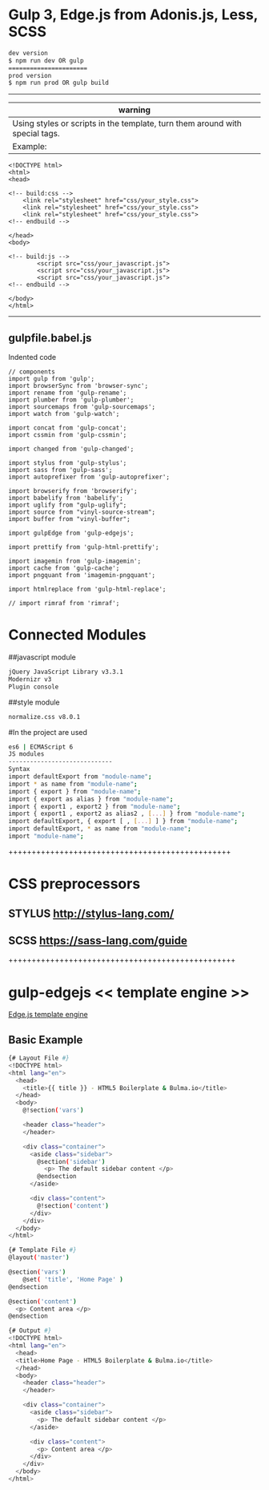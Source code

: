 # Gulp 3, Edge.js from Adonis.js, Less, SCSS

```sh
dev version
$ npm run dev OR gulp
======================
prod version
$ npm run prod OR gulp build
```
***
| warning |
| ------ |
| Using styles or scripts in the template, turn them around with special tags.|
| Example: |
```
<!DOCTYPE html>
<html>
<head>

<!-- build:css -->
	<link rel="stylesheet" href="css/your_style.css">
	<link rel="stylesheet" href="css/your_style.css">
	<link rel="stylesheet" href="css/your_style.css">
<!-- endbuild -->

</head>
<body>

<!-- build:js -->
		<script src="css/your_javascript.js">
		<script src="css/your_javascript.js">
		<script src="css/your_javascript.js">
<!-- endbuild -->

</body>
</html>
```
***
## gulpfile.babel.js

Indented code

	// components
	import gulp from 'gulp';
	import browserSync from 'browser-sync';
	import rename from 'gulp-rename';
	import plumber from 'gulp-plumber';
	import sourcemaps from 'gulp-sourcemaps';
	import watch from 'gulp-watch';

	import concat from 'gulp-concat';
	import cssmin from 'gulp-cssmin';

	import changed from 'gulp-changed';

	import stylus from 'gulp-stylus';
	import sass from 'gulp-sass';
	import autoprefixer from 'gulp-autoprefixer';

	import browserify from 'browserify';
	import babelify from 'babelify';
	import uglify from "gulp-uglify";
	import source from "vinyl-source-stream";
	import buffer from "vinyl-buffer";

	import gulpEdge from 'gulp-edgejs';

	import prettify from 'gulp-html-prettify';

	import imagemin from 'gulp-imagemin';
	import cache from 'gulp-cache';
	import pngquant from 'imagemin-pngquant';

	import htmlreplace from 'gulp-html-replace';

	// import rimraf from 'rimraf';


# Connected Modules
##javascript module
```sh
jQuery JavaScript Library v3.3.1
Modernizr v3
Plugin console
```
##style module
```sh
normalize.css v8.0.1
```

#In the project are used
```sh
es6 | ECMAScript 6
JS modules
-----------------------------
Syntax
import defaultExport from "module-name"; 
import * as name from "module-name"; 
import { export } from "module-name"; 
import { export as alias } from "module-name"; 
import { export1 , export2 } from "module-name"; 
import { export1 , export2 as alias2 , [...] } from "module-name"; 
import defaultExport, { export [ , [...] ] } from "module-name"; 
import defaultExport, * as name from "module-name"; 
import "module-name";
```

++++++++++++++++++++++++++++++++++++++++++++++++

# CSS preprocessors
## STYLUS http://stylus-lang.com/
## SCSS https://sass-lang.com/guide

+++++++++++++++++++++++++++++++++++++++++++++++++

# gulp-edgejs << template engine >>
[Edge.js template engine](http://edge.adonisjs.com)
## Basic Example
```sh
{# Layout File #}
<!DOCTYPE html>
<html lang="en">
  <head>
	<title>{{ title }} - HTML5 Boilerplate & Bulma.io</title>
  </head>
  <body>
	@!section('vars')

    <header class="header">
    </header>

    <div class="container">
      <aside class="sidebar">
        @section('sidebar') 
          <p> The default sidebar content </p>
        @endsection
      </aside>

      <div class="content">
        @!section('content') 
      </div>
    </div>
  </body>
</html>
```

```sh
{# Template File #}
@layout('master')

@section('vars')
    @set( 'title', 'Home Page' )
@endsection

@section('content')
  <p> Content area </p>
@endsection
```

```sh
{# Output #}
<!DOCTYPE html>
<html lang="en">
  <head>
  <title>Home Page - HTML5 Boilerplate & Bulma.io</title>
  </head>
  <body>
    <header class="header">
    </header>

    <div class="container">
      <aside class="sidebar">
        <p> The default sidebar content </p>
      </aside>

      <div class="content">
        <p> Content area </p>
      </div>
    </div>
  </body>
</html>
```

